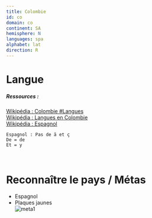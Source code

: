 ```yaml
---
title: Colombie
id: co
domain: co
continent: SA
hemisphere: N
languages: spa
alphabet: lat
direction: R
---
```


# Langue

##### Ressources :

[Wikipédia : Colombie #Langues](https://fr.wikipedia.org/wiki/Colombie#Langues)  
[Wikipédia : Langues en Colombie](https://fr.wikipedia.org/wiki/Langues_en_Colombie)  
[Wikipédia : Espagnol](https://fr.wikipedia.org/wiki/Espagnol)  

```
Espagnol : Pas de ã et ç
De = de
Et = y
```


<br/>

# Reconnaître le pays / Métas

- Espagnol
- Plaques jaunes  
  ![meta1](/images/co_geoguessr.png)
